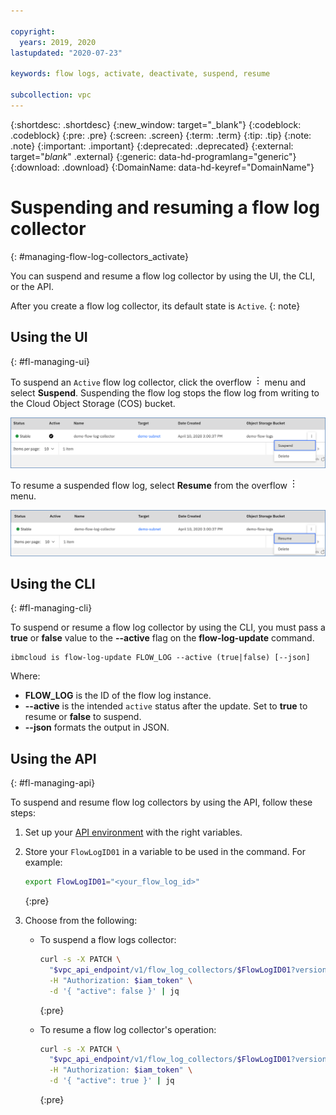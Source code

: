 ```yaml
---

copyright:
  years: 2019, 2020
lastupdated: "2020-07-23"

keywords: flow logs, activate, deactivate, suspend, resume

subcollection: vpc
---
```


{:shortdesc: .shortdesc}
{:new_window: target="_blank"}
{:codeblock: .codeblock}
{:pre: .pre}
{:screen: .screen}
{:term: .term}
{:tip: .tip}
{:note: .note}
{:important: .important}
{:deprecated: .deprecated}
{:external: target="_blank_" .external}
{:generic: data-hd-programlang="generic"}
{:download: .download}
{:DomainName: data-hd-keyref="DomainName"}

# Suspending and resuming a flow log collector
{: #managing-flow-log-collectors_activate}

You can suspend and resume a flow log collector by using the UI, the CLI, or the API.

After you create a flow log collector, its default state is `Active`.
{: note}

## Using the UI
{: #fl-managing-ui}

To suspend an `Active` flow log collector, click the overflow ![overflow menu](images/overflow.png) menu and select **Suspend**. Suspending the flow log stops the flow log from writing to the Cloud Object Storage (COS) bucket.  

![Suspend](/images/flow-log-suspend.png)

To resume a suspended flow log, select **Resume** from the overflow ![overflow menu](images/overflow.png) menu.

![Resume](/images/flow-log-resume.png)

## Using the CLI
{: #fl-managing-cli}

To suspend or resume a flow log collector by using the CLI, you must pass a **true** or **false** value to the **--active** flag on the **flow-log-update** command.

```
ibmcloud is flow-log-update FLOW_LOG --active (true|false) [--json]
```

Where:

* **FLOW_LOG** is the ID of the flow log instance.
* **--active** is the intended `active` status after the update. Set to **true** to resume or **false** to suspend.
* **--json** formats the output in JSON.

## Using the API
{: #fl-managing-api}

To suspend and resume flow log collectors by using the API, follow these steps:

1. Set up your [API environment](/docs/vpc?topic=vpc-set-up-environment#api-prerequisites-setup) with
the right variables.
2. Store your `FlowLogID01` in a variable to be used in the command. For example:
    ```sh
    export FlowLogID01="<your_flow_log_id>"
    ```
    {:pre}
3. Choose from the following:

   * To suspend a flow logs collector:

      ```sh
      curl -s -X PATCH \
        "$vpc_api_endpoint/v1/flow_log_collectors/$FlowLogID01?version=$api_version&generation=2" \
        -H "Authorization: $iam_token" \
        -d '{ "active": false }' | jq
      ```
      {:pre}

   * To resume a flow log collector's operation:

      ```sh
      curl -s -X PATCH \
        "$vpc_api_endpoint/v1/flow_log_collectors/$FlowLogID01?version=$api_version&generation=2" \
        -H "Authorization: $iam_token" \
        -d '{ "active": true }' | jq
      ```      
      {:pre}
